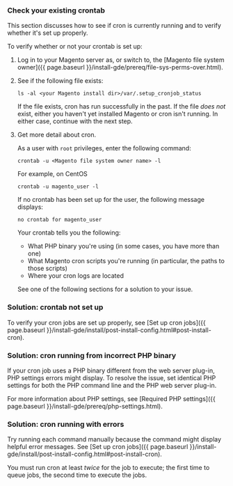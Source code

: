 <div markdown="1">

### Check your existing crontab

This section discusses how to see if cron is currently running and to verify whether it's set up properly.

To verify whether or not your crontab is set up:

1.	Log in to your Magento server as, or switch to, the [Magento file system owner]({{ page.baseurl }}/install-gde/prereq/file-sys-perms-over.html).
2.	See if the following file exists:

		ls -al <your Magento install dir>/var/.setup_cronjob_status

	If the file exists, cron has run successfully in the past. If the file _does not_ exist, either you haven't yet installed Magento or cron isn't running. In either case, continue with the next step.
3.	Get more detail about cron.

	As a user with `root` privileges, enter the following command:

		crontab -u <Magento file system owner name> -l

	For example, on CentOS

		crontab -u magento_user -l

	If no crontab has been set up for the user, the following message displays:

		no crontab for magento_user

	Your crontab tells you the following:

	*	What PHP binary you're using (in some cases, you have more than one)
	*	What Magento cron scripts you're running (in particular, the paths to those scripts)
	*	Where your cron logs are located

	See one of the following sections for a solution to your issue.

### Solution: crontab not set up

To verify your cron jobs are set up properly, see [Set up cron jobs]({{ page.baseurl }}/install-gde/install/post-install-config.html#post-install-cron).

### Solution: cron running from incorrect PHP binary

If your cron job uses a PHP binary different from the web server plug-in, PHP settings errors might display. To resolve the issue, set identical PHP settings for both the PHP command line and the PHP web server plug-in.

For more information about PHP settings, see [Required PHP settings]({{ page.baseurl }}/install-gde/prereq/php-settings.html).

### Solution: cron running with errors

Try running each command manually because the command might display helpful error messages. See [Set up cron jobs]({{ page.baseurl }}/install-gde/install/post-install-config.html#post-install-cron).

<div class="bs-callout bs-callout-info" id="info">
	<p>You must run cron at least <em>twice</em> for the job to execute; the first time to queue jobs, the second time to execute the jobs.</p>
</div>
